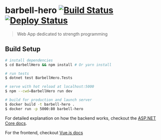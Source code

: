 # barbell-hero [![Build Status](https://travis-ci.org/Towerism/barbell-hero.svg?branch=master)](https://travis-ci.org/Towerism/barbell-hero) [![Deploy Status](http://heroku-badge.herokuapp.com/?app=barbell-hero&style=flat&svg=1)](https://barbell-hero.herokuapp.com)

> Web App dedicated to strength programming

## Build Setup

``` bash
# install dependencies
$ cd BarbellHero && npm install # Or yarn install

# run tests
$ dotnet test BarbellHero.Tests

# serve with hot reload at localhost:5000
$ npm --cwd=BarbellHero run dev

# build for production and launch server
$ docker build -t barbell-hero .
$ docker run -p 5000:80 barbell-hero
```

For detailed explanation on how the backend works, checkout the [ASP.NET Core docs](https://docs.microsoft.com/en-us/aspnet/core/).

For the frontend, checkout [Vue.js docs](https://vuejs.org/v2/guide/)
